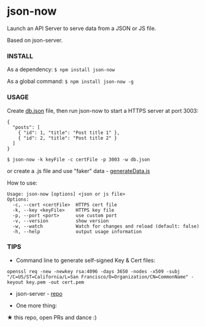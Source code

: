 # json-now

Launch an API Server to serve data from a JSON or JS file.

Based on json-server.

### INSTALL

As a dependency: `$ npm install json-now`

As a global command: `$ npm install json-now -g`

### USAGE

Create [db.json](tests/sample.json) file, then run json-now to start a HTTPS server at port 3003:
```
{
  "posts": [
    { "id": 1, "title": "Post title 1" },
    { "id": 2, "title": "Post title 2" }
  ]
}
```
`$ json-now -k keyFile -c certFile -p 3003 -w db.json`

or create a .js file and use "faker" data - [generateData.js](tests/generateData.js)

How to use:

```
Usage: json-now [options] <json or js file>
Options:
  -c, --cert <certFile>  HTTPS cert file
  -k, --key <keyFile>    HTTPS key file
  -p, --port <port>      use custom port
  -v, --version          show version
  -w, --watch            Watch for changes and reload (default: false)
  -h, --help             output usage information
```

### TIPS

- Command line to generate self-signed Key & Cert files:

`openssl req -new -newkey rsa:4096 -days 3650 -nodes -x509 -subj "/C=US/ST=California/L=San Francisco/O=Organization/CN=CommonName" -keyout key.pem -out cert.pem`

- json-server - [repo](https://github.com/typicode/json-server)

- One more thing:

★ this repo, open PRs and dance :)